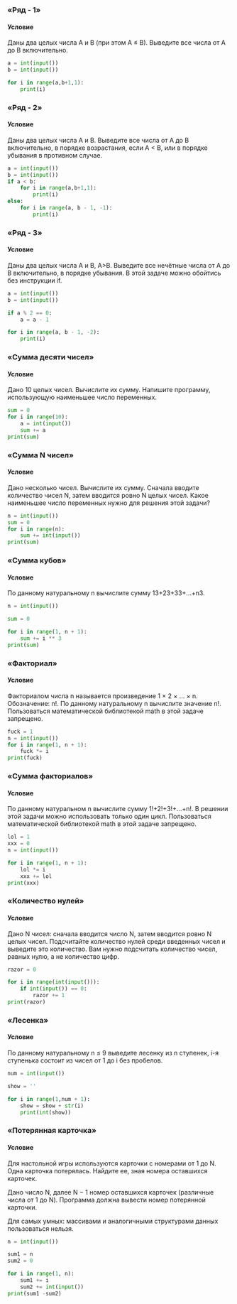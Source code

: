 ### «Ряд - 1»

#### Условие

Даны два целых числа A и B (при этом A ≤ B). Выведите все числа от A до B включительно.

```python
a = int(input())
b = int(input())

for i in range(a,b+1,1):
    print(i)
```

### «Ряд - 2»

#### Условие

Даны два целых числа A и В. Выведите все числа от A до B включительно, в порядке возрастания, если A < B, или в порядке убывания в противном случае.

```python
a = int(input())
b = int(input())
if a < b:
    for i in range(a,b+1,1):
        print(i)
else:
    for i in range(a, b - 1, -1):
        print(i)
```

### «Ряд - 3»

#### Условие

Даны два целых числа A и В, A>B. Выведите все нечётные числа от A до B включительно, в порядке убывания. В этой задаче можно обойтись без инструкции if.

```python
a = int(input())
b = int(input())

if a % 2 == 0:
    a = a - 1

for i in range(a, b - 1, -2):
    print(i)
```

### «Сумма десяти чисел»

#### Условие

Дано 10 целых чисел. Вычислите их сумму. Напишите программу, использующую наименьшее число переменных.

```python
sum = 0
for i in range(10):
    a = int(input())
    sum += a
print(sum)
```

### «Сумма N чисел»

#### Условие

Дано несколько чисел. Вычислите их сумму. Сначала вводите количество чисел N, затем вводится ровно N целых чисел. Какое наименьшее число переменных нужно для решения этой задачи?

```python
n = int(input())
sum = 0
for i in range(n):
    sum += int(input())
print(sum)
```

### «Сумма кубов»

#### Условие

По данному натуральному n вычислите сумму 13+23+33+...+n3.

```python
n = int(input())

sum = 0

for i in range(1, n + 1):
    sum += i ** 3
print(sum)
```

### «Факториал»

#### Условие

Факториалом числа n называется произведение 1 × 2 × ... × n. Обозначение: n!.
По данному натуральному n вычислите значение n!. Пользоваться математической библиотекой math в этой задаче запрещено.

```python
fuck = 1
n = int(input())
for i in range(1, n + 1):
    fuck *= i
print(fuck)
```

### «Сумма факториалов»

#### Условие

По данному натуральном n
вычислите сумму 1!+2!+3!+...+n!. В решении этой задачи можно использовать только один цикл. Пользоваться математической библиотекой math в этой задаче запрещено.

```python
lol = 1
xxx = 0
n = int(input())

for i in range(1, n + 1):  
    lol *= i 
    xxx += lol
print(xxx)
```

### «Количество нулей»

#### Условие

Дано N чисел: сначала вводится число N, затем вводится ровно N целых чисел. Подсчитайте количество нулей среди введенных чисел и выведите это количество. Вам нужно подсчитать количество чисел, равных нулю, а не количество цифр.

```python
razor = 0

for i in range(int(input())):
    if int(input()) == 0:
        razor += 1
print(razor)
```

### «Лесенка»

#### Условие

По данному натуральному n ≤ 9 выведите лесенку из n ступенек, i-я ступенька состоит из чисел от 1 до i без пробелов.

```python
num = int(input())

show = ''

for i in range(1,num + 1):
    show = show + str(i)
    print(int(show))
```

### «Потерянная карточка»

#### Условие

Для настольной игры используются карточки с номерами от 1 до N. Одна карточка потерялась. Найдите ее, зная номера оставшихся карточек.

Дано число N, далее N − 1 номер оставшихся карточек (различные числа от 1 до N). Программа должна вывести номер потерянной карточки.

Для самых умных: массивами и аналогичными структурами данных пользоваться нельзя.

```python
n = int(input())

sum1 = n
sum2 = 0

for i in range(1, n):
    sum1 += i
    sum2 += int(input())
print(sum1 -sum2)
```

